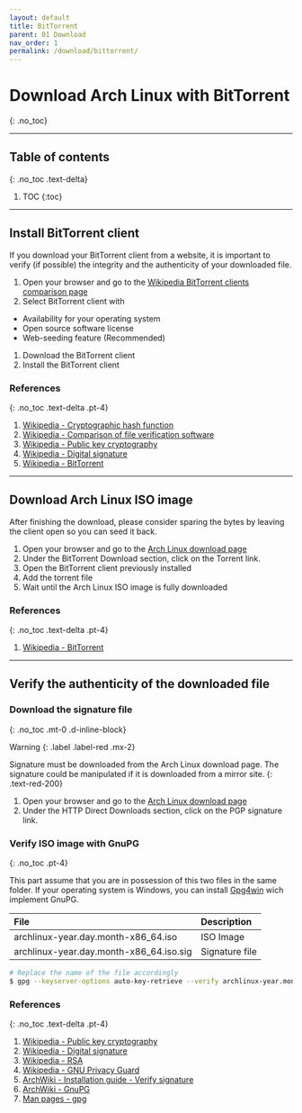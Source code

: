 ```yaml
---
layout: default
title: BitTorrent
parent: 01 Download
nav_order: 1
permalink: /download/bittorrent/
---
```


# Download Arch Linux with BitTorrent
{: .no_toc}

---

## Table of contents
{: .no_toc .text-delta}

1. TOC
{:toc}

---

## Install BitTorrent client

If you download your BitTorrent client from a website, it is important to verify (if possible) the integrity and the authenticity of your downloaded file.

1. Open your browser and go to the [Wikipedia BitTorrent clients comparison page](https://en.wikipedia.org/wiki/Comparison_of_BitTorrent_clients)
1. Select BitTorrent client with
  - Availability for your operating system
  - Open source software license
  - Web-seeding feature (Recommended)
1. Download the BitTorrent client
1. Install the BitTorrent client

### References
{: .no_toc .text-delta .pt-4}

1. [Wikipedia - Cryptographic hash function](https://en.wikipedia.org/wiki/Cryptographic_hash_function)
1. [Wikipedia - Comparison of file verification software](https://en.wikipedia.org/wiki/Comparison_of_file_verification_software)
1. [Wikipedia - Public key cryptography](https://en.wikipedia.org/wiki/Public-key_cryptography)
1. [Wikipedia - Digital signature](https://en.wikipedia.org/wiki/Digital_signature)
1. [Wikipedia - BitTorrent](https://en.wikipedia.org/wiki/BitTorrent)

---

## Download Arch Linux ISO image

After finishing the download, please consider sparing the bytes by leaving the client open so you can seed it back.

1. Open your browser and go to the [Arch Linux download page](https://www.archlinux.org/download/)
1. Under the BitTorrent Download section, click on the Torrent link.
1. Open the BitTorrent client previously installed
1. Add the torrent file
1. Wait until the Arch Linux ISO image is fully downloaded

### References
{: .no_toc .text-delta .pt-4}

1. [Wikipedia - BitTorrent](https://en.wikipedia.org/wiki/BitTorrent)

---

## Verify the authenticity of the downloaded file

### Download the signature file
{: .no_toc .mt-0 .d-inline-block}

Warning
{: .label .label-red .mx-2}

Signature must be downloaded from the Arch Linux download page. The signature could be manipulated if it is downloaded from a mirror site.
{: .text-red-200}

1. Open your browser and go to the [Arch Linux download page](https://www.archlinux.org/download/)
1. Under the HTTP Direct Downloads section, click on the PGP signature link.

### Verify ISO image with GnuPG
{: .no_toc .pt-4}

This part assume that you are in possession of this two files in the same folder. If your operating system is Windows, you can install [Gpg4win](https://en.wikipedia.org/wiki/Gpg4win) wich implement GnuPG.

| File                                    | Description    |
| :-------------------------------------- | :------------- |
| archlinux-year.day.month-x86_64.iso     | ISO Image      |
| archlinux-year.day.month-x86_64.iso.sig | Signature file |

```bash
# Replace the name of the file accordingly
$ gpg --keyserver-options auto-key-retrieve --verify archlinux-year.month.day-x86_64.iso.sig
```

### References
{: .no_toc .text-delta .pt-4}

1. [Wikipedia - Public key cryptography](https://en.wikipedia.org/wiki/Public-key_cryptography)
1. [Wikipedia - Digital signature](https://en.wikipedia.org/wiki/Digital_signature)
1. [Wikipedia - RSA](https://en.wikipedia.org/wiki/RSA_(cryptosystem))
1. [Wikipedia - GNU Privacy Guard](https://en.wikipedia.org/wiki/GNU_Privacy_Guard)
1. [ArchWiki - Installation guide - Verify signature](https://wiki.archlinux.org/index.php/Installation_guide#Verify_signature)
1. [ArchWiki - GnuPG](https://wiki.archlinux.org/index.php/GnuPG)
1. [Man pages - gpg](https://jlk.fjfi.cvut.cz/arch/manpages/man/core/gnupg/gpg.1.en)

